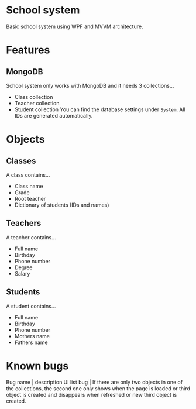 # School system
Basic school system using WPF and MVVM architecture.
# Features
## MongoDB
School system only works with MongoDB and it needs 3 collections...
 - Class collection
 - Teacher collection
 - Student collection
You can find the database settings under `System`. All IDs are generated automatically.
# Objects
## Classes
A class contains...
 - Class name
 - Grade
 - Root teacher
 - Dictionary of students (IDs and names)
## Teachers
A teacher contains...
 - Full name
 - Birthday
 - Phone number
 - Degree
 - Salary
## Students
A student contains...
 - Full name
 - Birthday
 - Phone number
 - Mothers name
 - Fathers name
 # Known bugs
 Bug name | description
 UI list bug | If there are only two objects in one of the collections, the second one only shows when the page is loaded or third object is created and disappears when refreshed or new third object is created.
